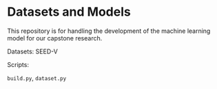 # Datasets and Models

This repository is for handling the development of the machine learning model for our capstone research.

Datasets: SEED-V

Scripts:

`build.py`, `dataset.py`

